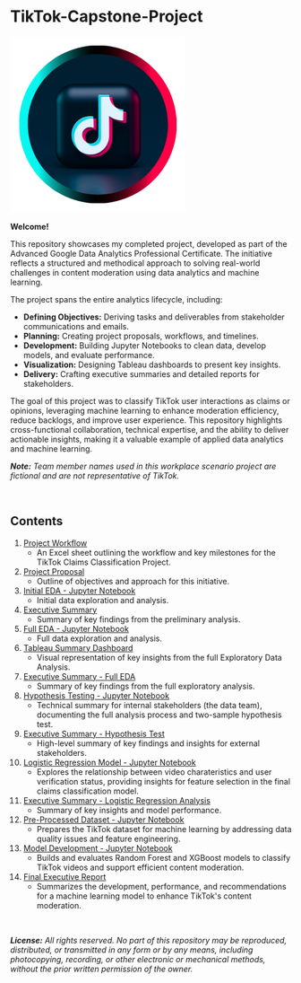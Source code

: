# TikTok-Capstone-Project

![TikTok Logo](Images/Canva_TikTok_Logo.png)

**Welcome!**  

This repository showcases my completed project, developed as part of the Advanced Google Data Analytics Professional Certificate. The initiative reflects a structured and methodical approach to solving real-world challenges in content moderation using data analytics and machine learning.

The project spans the entire analytics lifecycle, including:

- **Defining Objectives:** Deriving tasks and deliverables from stakeholder communications and emails.
- **Planning:** Creating project proposals, workflows, and timelines.
- **Development:** Building Jupyter Notebooks to clean data, develop models, and evaluate performance.
- **Visualization:** Designing Tableau dashboards to present key insights.
- **Delivery:** Crafting executive summaries and detailed reports for stakeholders.

The goal of this project was to classify TikTok user interactions as claims or opinions, leveraging machine learning to enhance moderation efficiency, reduce backlogs, and improve user experience. This repository highlights cross-functional collaboration, technical expertise, and the ability to deliver actionable insights, making it a valuable example of applied data analytics and machine learning.

***Note:*** *Team member names used in this workplace scenario project are fictional and are not representative of TikTok.*

<br>

## Contents
1. [Project Workflow](Resources/01_Project_Workflow.md)
    - An Excel sheet outlining the workflow and key milestones for the TikTok Claims Classification Project.
2. [Project Proposal](Resources/02_C1_TikTok_Project_Proposal.pdf)
    - Outline of objectives and approach for this initiative.
3. [Initial EDA - Jupyter Notebook](Resources/03_C2_Initial_EDA_Jupyter_Notebook.ipynb)
    - Initial data exploration and analysis.
4. [Executive Summary](https://www.canva.com/design/DAGMDAe1zbM/kuAsDPI0ZO81mV-sPrDGag/view?utm_content=DAGMDAe1zbM&utm_campaign=designshare&utm_medium=link&utm_source=editor)
    - Summary of key findings from the preliminary analysis.
5. [Full EDA - Jupyter Notebook](Resources/05_C3_Full_EDA_Jupyter_Notebook.ipynb)
    - Full data exploration and analysis.
6. [Tableau Summary Dashboard](Resources/06_C3_Tableau_Summary_Dashboard.md)
    - Visual representation of key insights from the full Exploratory Data Analysis.
7. [Executive Summary - Full EDA](https://www.canva.com/design/DAGPAdlUrF0/k7B0179ZnC65CUd3cXjUvw/view?utm_content=DAGPAdlUrF0&utm_campaign=designshare&utm_medium=link&utm_source=editor)
    - Summary of key findings from the full exploratory analysis.
8. [Hypothesis Testing - Jupyter Notebook](Resources/08_C4_Hypothesis_Test_Jupyter_Notebook.ipynb)
    - Technical summary for internal stakeholders (the data team), documenting the full analysis process and two-sample hypothesis test.
9. [Executive Summary - Hypothesis Test](https://www.canva.com/design/DAGSZopRy2I/5JjMtMJ5uvX7Xgo5F0RYKw/view?utm_content=DAGSZopRy2I&utm_campaign=designshare&utm_medium=link&utm_source=editor)
    - High-level summary of key findings and insights for external stakeholders.
10. [Logistic Regression Model - Jupyter Notebook](Resources/10_C5_Logistic_Regression_Model_Jupyter_Notebook.ipynb)
    - Explores the relationship between video charateristics and user verification status, providing insights for feature selection in the final claims classification model.
11. [Executive Summary - Logistic Regression Analysis](https://www.canva.com/design/DAGW4WemkVM/-hJ_t55riU_MqIDAsCJ1DA/view?utm_content=DAGW4WemkVM&utm_campaign=designshare&utm_medium=link2&utm_source=uniquelinks&utlId=hd43129146c)
    - Summary of key insights and model performance.
12. [Pre-Processed Dataset - Jupyter Notebook](Resources/12_C6_Pre-Processed_Dataset_Jupyter_Notebook.ipynb)
    - Prepares the TikTok dataset for machine learning by addressing data quality issues and feature engineering.
13. [Model Development - Jupyter Notebook](Resources/13_C6_Model_Development_Jupyter_Notebook.ipynb)
    - Builds and evaluates Random Forest and XGBoost models to classify TikTok videos and support efficient content moderation.
14. [Final Executive Report](https://www.canva.com/design/DAGcjLKpYUE/uwZpIoxtSQCnMpQSjMSyhw/view?utm_content=DAGcjLKpYUE&utm_campaign=designshare&utm_medium=link2&utm_source=uniquelinks&utlId=he2b4c17bde)
    - Summarizes the development, performance, and recommendations for a machine learning model to enhance TikTok's content moderation.
 
<br>

***License:*** *All rights reserved. No part of this repository may be reproduced, distributed, or transmitted in any form or by any means, including photocopying, recording, or other electronic or mechanical methods, without the prior written permission of the owner.*
